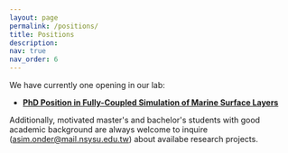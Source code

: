 ```yaml
---
layout: page
permalink: /positions/
title: Positions
description: 
nav: true
nav_order: 6
---
```


We have currently one opening in our lab:
  -  <b> <a href="../assets/pdf/PhdPosition_MAerHydLab.pdf"> PhD Position in Fully-Coupled Simulation of Marine Surface Layers</a> </b>
    
Additionally, motivated master's and bachelor's students with good academic background are always welcome to inquire (<a href="mailto:asim.onder@mail.nsysu.edu.tw">asim.onder@mail.nsysu.edu.tw</a>) about availabe research projects. 

